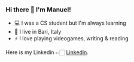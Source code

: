 ### Hi there 👋 I'm Manuel!

- 💻 I was a CS student but I'm always learning
- 📍  I live in Bari, Italy
- ⚡ I love playing videogames, writing & reading

Here is my Linkedin 👉🏻 [Linkedin](https://www.linkedin.com/in/emanuele-citarella-5251a7164/).


